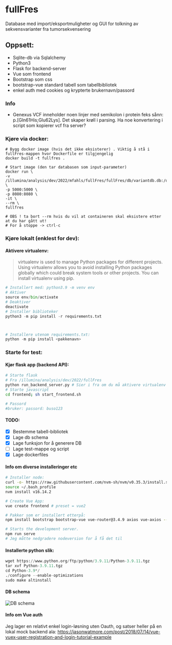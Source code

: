 # fullFres
Database med import/eksportmuligheter og GUI for tolkning av sekvensvarianter fra tumorsekvensering

## Oppsett:
* Sqlite-db via Sqlalchemy
* Python3 
* Flask for backend-server
* Vue som frontend
* Bootstrap som css
* bootstrap-vue standard tabell som tabellbibliotek
* enkel auth med cookies og krypterte brukernavn/passord

### Info
* Genexus VCF inneholder noen linjer med semikolon i protein feks sånn: p.[Gln61His;Glu62Lys]. Det skaper krøll i parsing. Ha noe konvertering i script som kopierer vcf fra server?

### Kjøre via docker:
```
# Bygg docker image (hvis det ikke eksisterer) . Viktig å stå i fullFres-mappen hvor Dockerfile er tilgjengelig
docker build -t fullfres .

# Start image (den tar databasen som input-parameter)
docker run \
-v /illumina/analysis/dev/2022/mfahls/fullFres/fullFres/db/variantdb.db:/db/variantdb.db \
-p 5000:5000 \
-p 8080:8080 \
-it \
--rm \
fullfres

# OBS ! ta bort --rm hvis du vil at containeren skal eksistere etter at du har gått ut!
# For å stoppe -> ctrl-c
```

### Kjøre lokalt (enklest for dev):
#### Aktivere virtualenv:
> virtualenv is used to manage Python packages for different projects. Using virtualenv allows you to avoid installing Python packages globally which could break system tools or other projects. You can install virtualenv using pip.

```python
# Installert med: python3.9 -m venv env
# Aktiver
source env/bin/activate
# Deaktiver
deactivate
# Installer biblioteker
python3 -m pip install -r requirements.txt



# Installere utenom requirements.txt:
python -m pip install <pakkenavn>
```
### Starte for test:
#### Kjør flask app (backend API):
```sh
# Starte flask 
# Fra /illumina/analysis/dev/2022/fullFres
python run_backend_server.py # Sier i fra om du må aktivere virtualenv
# Starte javascript
cd frontend; sh start_frontend.sh 

# Passord 
#bruker: passord: buso123
```

#### TODO:
- [x] Bestemme tabell-bibliotek
- [x] Lage db schema
- [x] Lage funksjon for å generere DB
- [ ] Lage test-mappe og script
- [x] Lage dockerfiles

#### Info om diverse installeringer etc
```sh
# Installer node:
curl -o- https://raw.githubusercontent.com/nvm-sh/nvm/v0.35.3/install.sh | bash
source ~/.bash_profile
nvm install v16.14.2

# Create Vue App:
vue create frontend # preset = vue2

# Pakker som er installert etterpå:
npm install bootstrap bootstrap-vue vue-router@3.4.9 axios vue-axios --save

# Starts the development server.
npm run serve
# Jeg måtte nedgradere nodeversion for å få det til
```

#### Installerte python slik:
```python
wget https://www.python.org/ftp/python/3.9.11/Python-3.9.11.tgz
tar xvf Python-3.9.11.tgz
cd Python-3.9*/
./configure --enable-optimizations
sudo make altinstall
```

#### DB schema
![DB schema](https://raw.githubusercontent.com/oyvindbusk/fullFres/main/db/DB%20schema.png)

#### Info om Vue auth
Jeg lager en relativt enkel login-løsning uten Oauth, og satser heller på en lokal mock backend ala: https://jasonwatmore.com/post/2018/07/14/vue-vuex-user-registration-and-login-tutorial-example
